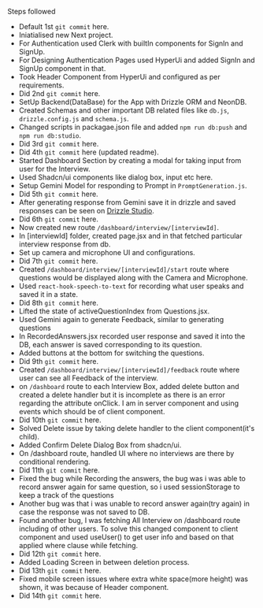 Steps followed

- Default 1st `git commit` here.
- Iniatialised new Next project.
- For Authentication used Clerk with builtIn components for SignIn and SignUp.
- For Designing Authentication Pages used HyperUi and added SignIn and SignUp component in that.
- Took Header Component from HyperUi and configured as per requirements.
- Did 2nd `git commit` here.
- SetUp Backend(DataBase) for the App with Drizzle ORM and NeonDB.
- Created Schemas and other important DB related files like `db.js`, `drizzle.config.js` and `schema.js`.
- Changed scripts in packagae.json file and added `npm run db:push` and `npm run db:studio`.
- Did 3rd `git commit` here.
- Did 4th `git commit` here (updated readme).
- Started Dashboard Section by creating a modal for taking input from user for the Interview.
- Used Shadcn/ui components like dialog box, input etc here.
- Setup Gemini Model for responding to Prompt in `PromptGeneration.js`.
- Did 5th `git commit` here.
- After generating response from Gemini save it in drizzle and saved responses can be seen on [Drizzle Studio](https://local.drizzle.studio/).
- Did 6th `git commit` here.
- Now created new route `/dashboard/interview/[interviewId]`.
- In [interviewId] folder, created page.jsx and in that fetched particular interview response from db.
- Set up camera and microphone UI and configurations.
- Did 7th `git commit` here.
- Created `/dashboard/interview/[interviewId]/start` route where questions would be displayed along with the Camera and Microphone.
- Used `react-hook-speech-to-text` for recording what user speaks and saved it in a state.
- Did 8th `git commit` here.
- Lifted the state of activeQuestionIndex from Questions.jsx.
- Used Gemini again to generate Feedback, similar to generating questions
- In RecordedAnswers.jsx recorded user response and saved it into the DB, each answer is saved corresponding to its question.
- Added buttons at the bottom for switching the questions.
- Did 9th `git commit` here.
- Created `/dashboard/interview/[interviewId]/feedback` route where user can see all Feedback of the interview.
- on `/dashboard` route to each Interview Box, added delete button and created a delete handler but it is incomplete as there is an error regarding the attribute onClick. I am in server component and using events which should be of client component.
- Did 10th `git commit` here.
- Solved Delete issue by taking delete handler to the client component(it's child).
- Added Confirm Delete Dialog Box from shadcn/ui.
- On /dashboard route, handled UI where no interviews are there by conditional rendering.
- Did 11th `git commit` here.
- Fixed the bug while Recording the answers, the bug was i was able to record answer again for same question, so i used sessionStorage to keep a track of the questions
- Another bug was that i was unable to record answer again(try again) in case the response was not saved to DB.
- Found another bug, I was fetching All Interview on /dashboard route including of other users. To solve this changed component to client component and used useUser() to get user info and based on that applied where clause while fetching.
- Did 12th `git commit` here.
- Added Loading Screen in between deletion process.
- Did 13th `git commit` here.
- Fixed mobile screen issues where extra white space(more height) was shown, it was because of Header component.
- Did 14th `git commit` here.